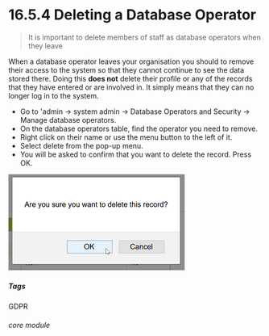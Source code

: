 # 16.5.4  <i class="fas fa-address-card"></i> Deleting a Database Operator

> It is important to delete members of staff as database operators when they leave



When a database operator leaves your organisation you should to remove their access to the system so that they cannot continue to see the data stored there. Doing this **does not** delete their profile or any of the records that they have entered or are involved in. It simply means that they can no longer log in to the system. 

- Go to 'admin -> system admin -> Database Operators and Security -> Manage database operators.
- On the database operators table, find the operator you need to remove.
- Right click on their name or use the menu button to the left of it.
- Select delete from the pop-up menu.
- You will be asked to confirm that you want to delete the record. Press OK.

![Delete Database Operator Confirmation](16.5.4a.png)


##### Tags
GDPR

###### core module
